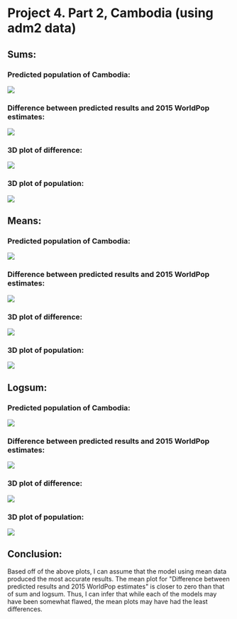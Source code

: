 # Project 4. Part 2, Cambodia (using adm2 data)

## Sums:

### Predicted population of Cambodia:
![](https://raw.githubusercontent.com/dloumeau/data100repository/main/Screen%20Shot%202021-04-16%20at%205.39.02%20PM.png)
### Difference between predicted results and 2015 WorldPop estimates: 
![](https://raw.githubusercontent.com/dloumeau/data100repository/main/Screen%20Shot%202021-04-16%20at%205.40.41%20PM.png)
### 3D plot of difference:
![](https://raw.githubusercontent.com/dloumeau/data100repository/main/Screen%20Shot%202021-04-17%20at%202.29.37%20PM.png)
### 3D plot of population:
![](https://raw.githubusercontent.com/dloumeau/data100repository/main/Screen%20Shot%202021-04-17%20at%202.49.09%20PM.png)

## Means:

### Predicted population of Cambodia:
![](https://raw.githubusercontent.com/dloumeau/data100repository/main/Screen%20Shot%202021-04-16%20at%205.42.48%20PM.png)
### Difference between predicted results and 2015 WorldPop estimates: 
![](https://raw.githubusercontent.com/dloumeau/data100repository/main/Screen%20Shot%202021-04-16%20at%205.43.25%20PM.png)
### 3D plot of difference:
![](https://raw.githubusercontent.com/dloumeau/data100repository/main/Screen%20Shot%202021-04-17%20at%202.30.04%20PM.png)
### 3D plot of population:
![](https://raw.githubusercontent.com/dloumeau/data100repository/main/Screen%20Shot%202021-04-17%20at%202.49.39%20PM.png)

## Logsum:

### Predicted population of Cambodia:
![](https://raw.githubusercontent.com/dloumeau/data100repository/main/Screen%20Shot%202021-04-16%20at%205.44.57%20PM.png)
### Difference between predicted results and 2015 WorldPop estimates: 
![](https://raw.githubusercontent.com/dloumeau/data100repository/main/Screen%20Shot%202021-04-16%20at%205.45.39%20PM.png)
### 3D plot of difference:
![](https://raw.githubusercontent.com/dloumeau/data100repository/main/Screen%20Shot%202021-04-16%20at%205.46.09%20PM.png)
### 3D plot of population:
![](https://raw.githubusercontent.com/dloumeau/data100repository/main/Screen%20Shot%202021-04-17%20at%202.47.57%20PM.png)

## Conclusion:
Based off of the above plots, I can assume that the model using mean data produced the most accurate results. The mean plot for "Difference between predicted
results and 2015 WorldPop estimates" is closer to zero than that of sum and logsum. Thus, I can infer that while each of the models may have been somewhat flawed,
the mean plots may have had the least differences. 
